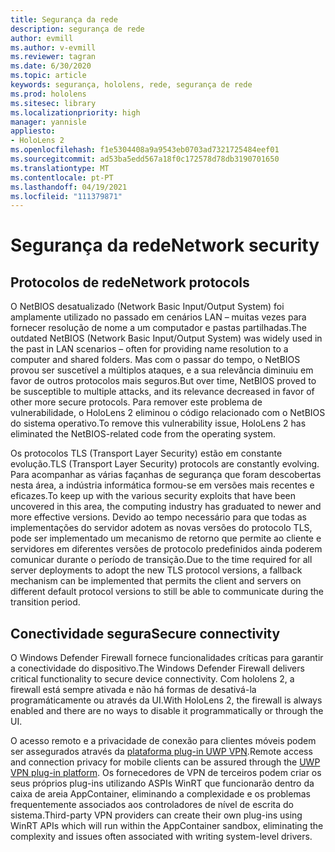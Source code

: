 ```yaml
---
title: Segurança da rede
description: segurança de rede
author: evmill
ms.author: v-evmill
ms.reviewer: tagran
ms.date: 6/30/2020
ms.topic: article
keywords: segurança, hololens, rede, segurança de rede
ms.prod: hololens
ms.sitesec: library
ms.localizationpriority: high
manager: yannisle
appliesto:
- HoloLens 2
ms.openlocfilehash: f1e5304408a9a9543eb0703ad7321725484eef01
ms.sourcegitcommit: ad53ba5edd567a18f0c172578d78db3190701650
ms.translationtype: MT
ms.contentlocale: pt-PT
ms.lasthandoff: 04/19/2021
ms.locfileid: "111379871"
---
```

# <a name="network-security"></a><span data-ttu-id="e2ccd-104">Segurança da rede</span><span class="sxs-lookup"><span data-stu-id="e2ccd-104">Network security</span></span>

## <a name="network-protocols"></a><span data-ttu-id="e2ccd-105">Protocolos de rede</span><span class="sxs-lookup"><span data-stu-id="e2ccd-105">Network protocols</span></span>

<span data-ttu-id="e2ccd-106">O NetBIOS desatualizado (Network Basic Input/Output System) foi amplamente utilizado no passado em cenários LAN – muitas vezes para fornecer resolução de nome a um computador e pastas partilhadas.</span><span class="sxs-lookup"><span data-stu-id="e2ccd-106">The outdated NetBIOS (Network Basic Input/Output System) was widely used in the past in LAN scenarios – often for providing name resolution to a computer and shared folders.</span></span> <span data-ttu-id="e2ccd-107">Mas com o passar do tempo, o NetBIOS provou ser suscetível a múltiplos ataques, e a sua relevância diminuiu em favor de outros protocolos mais seguros.</span><span class="sxs-lookup"><span data-stu-id="e2ccd-107">But over time, NetBIOS proved to be susceptible to multiple attacks, and its relevance decreased in favor of other more secure protocols.</span></span> <span data-ttu-id="e2ccd-108">Para remover este problema de vulnerabilidade, o HoloLens 2 eliminou o código relacionado com o NetBIOS do sistema operativo.</span><span class="sxs-lookup"><span data-stu-id="e2ccd-108">To remove this vulnerability issue, HoloLens 2 has eliminated the NetBIOS-related code from the operating system.</span></span>

<span data-ttu-id="e2ccd-109">Os protocolos TLS (Transport Layer Security) estão em constante evolução.</span><span class="sxs-lookup"><span data-stu-id="e2ccd-109">TLS (Transport Layer Security) protocols are constantly evolving.</span></span> <span data-ttu-id="e2ccd-110">Para acompanhar as várias façanhas de segurança que foram descobertas nesta área, a indústria informática formou-se em versões mais recentes e eficazes.</span><span class="sxs-lookup"><span data-stu-id="e2ccd-110">To keep up with the various security exploits that have been uncovered in this area, the computing industry has graduated to newer and more effective versions.</span></span> <span data-ttu-id="e2ccd-111">Devido ao tempo necessário para que todas as implementações do servidor adotem as novas versões do protocolo TLS, pode ser implementado um mecanismo de retorno que permite ao cliente e servidores em diferentes versões de protocolo predefinidos ainda poderem comunicar durante o período de transição.</span><span class="sxs-lookup"><span data-stu-id="e2ccd-111">Due to the time required for all server deployments to adopt the new TLS protocol versions, a fallback mechanism can be implemented that permits the client and servers on different default protocol versions to still be able to communicate during the transition period.</span></span>

## <a name="secure-connectivity"></a><span data-ttu-id="e2ccd-112">Conectividade segura</span><span class="sxs-lookup"><span data-stu-id="e2ccd-112">Secure connectivity</span></span> 

<span data-ttu-id="e2ccd-113">O Windows Defender Firewall fornece funcionalidades críticas para garantir a conectividade do dispositivo.</span><span class="sxs-lookup"><span data-stu-id="e2ccd-113">The Windows Defender Firewall delivers critical functionality to secure device connectivity.</span></span> <span data-ttu-id="e2ccd-114">Com hololens 2, a firewall está sempre ativada e não há formas de desativá-la programáticamente ou através da UI.</span><span class="sxs-lookup"><span data-stu-id="e2ccd-114">With HoloLens 2, the firewall is always enabled and there are no ways to disable it programmatically or through the UI.</span></span>

<span data-ttu-id="e2ccd-115">O acesso remoto e a privacidade de conexão para clientes móveis podem ser assegurados através da [plataforma plug-in UWP VPN](https://docs.microsoft.com/uwp/api/Windows.Networking.Vpn?view=winrt-19041).</span><span class="sxs-lookup"><span data-stu-id="e2ccd-115">Remote access and connection privacy for mobile clients can be assured through the [UWP VPN plug-in platform](https://docs.microsoft.com/uwp/api/Windows.Networking.Vpn?view=winrt-19041).</span></span> <span data-ttu-id="e2ccd-116">Os fornecedores de VPN de terceiros podem criar os seus próprios plug-ins utilizando ASPIs WinRT que funcionarão dentro da caixa de areia AppContainer, eliminando a complexidade e os problemas frequentemente associados aos controladores de nível de escrita do sistema.</span><span class="sxs-lookup"><span data-stu-id="e2ccd-116">Third-party VPN providers can create their own plug-ins using WinRT APIs which will run within the AppContainer sandbox, eliminating the complexity and issues often associated with writing system-level drivers.</span></span>
